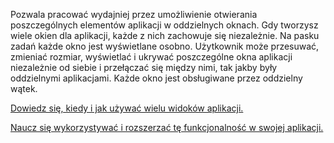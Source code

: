 ﻿Pozwala pracować wydajniej przez umożliwienie otwierania poszczególnych elementów aplikacji w oddzielnych oknach. Gdy tworzysz wiele okien dla aplikacji, każde z nich zachowuje się niezależnie. Na pasku zadań każde okno jest wyświetlane osobno. Użytkownik może przesuwać, zmieniać rozmiar, wyświetlać i ukrywać poszczególne okna aplikacji niezależnie od siebie i przełączać się między nimi, tak jakby były oddzielnymi aplikacjami. Każde okno jest obsługiwane przez oddzielny wątek.

[Dowiedz się, kiedy i jak używać wielu widoków aplikacji.](https://docs.microsoft.com/windows/uwp/design/layout/show-multiple-views)

[Naucz się wykorzystywać i rozszerzać tę funkcjonalność w swojej aplikacji.](https://github.com/microsoft/TemplateStudio/blob/main/docs/UWP/features/multiple-views.md)
